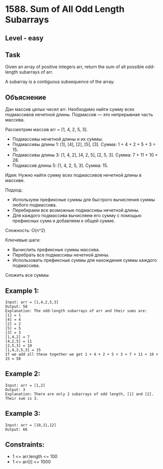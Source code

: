 # 1588. Sum of All Odd Length Subarrays


## Level - easy


## Task
Given an array of positive integers arr, return the sum of all possible odd-length subarrays of arr.

A subarray is a contiguous subsequence of the array.


## Объяснение
Дан массив целых чисел arr. Необходимо найти сумму всех подмассивов нечетной длины. 
Подмассив — это непрерывная часть массива.

Рассмотрим массив arr = [1, 4, 2, 5, 3].
- Подмассивы нечетной длины и их суммы:
- Подмассивы длины 1: [1], [4], [2], [5], [3]. Сумма: 1 + 4 + 2 + 5 + 3 = 15.
- Подмассивы длины 3: [1, 4, 2], [4, 2, 5], [2, 5, 3]. Сумма: 7 + 11 + 10 = 28.
- Подмассив длины 5: [1, 4, 2, 5, 3]. Сумма: 15.

Идея: Нужно найти сумму всех подмассивов нечетной длины в массиве.

Подход:
- Используем префиксные суммы для быстрого вычисления суммы любого подмассива.
- Перебираем все возможные подмассивы нечетной длины.
- Для каждого подмассива вычисляем его сумму с помощью префиксных сумм и добавляем к общей сумме.

Сложность: O(n^2)

Ключевые шаги:
- Вычислить префиксные суммы массива.
- Перебрать все подмассивы нечетной длины.
- Использовать префиксные суммы для нахождения суммы каждого подмассива.

Сложить все суммы.




## Example 1:
```
Input: arr = [1,4,2,5,3]
Output: 58
Explanation: The odd-length subarrays of arr and their sums are:
[1] = 1
[4] = 4
[2] = 2
[5] = 5
[3] = 3
[1,4,2] = 7
[4,2,5] = 11
[2,5,3] = 10
[1,4,2,5,3] = 15
If we add all these together we get 1 + 4 + 2 + 5 + 3 + 7 + 11 + 10 + 15 = 58
```


## Example 2:
```
Input: arr = [1,2]
Output: 3
Explanation: There are only 2 subarrays of odd length, [1] and [2]. Their sum is 3.
```

## Example 3:
```
Input: arr = [10,11,12]
Output: 66
```


## Constraints:
- 1 <= arr.length <= 100
- 1 <= arr[i] <= 1000
